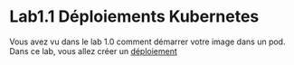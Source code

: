 # Lab1.1 Déploiements Kubernetes
Vous avez vu dans le lab 1.0 comment démarrer votre image dans un pod.
Dans ce lab, vous allez créer un [déploiement](https://kubernetes.io/fr/docs/concepts/workloads/controllers/deployment/) 